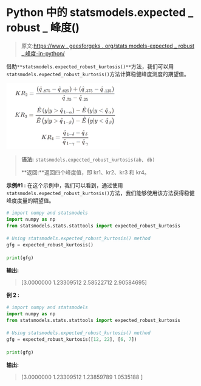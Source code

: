 # Python 中的 statsmodels.expected _ robust _ 峰度()

> 原文:[https://www . geesforgeks . org/stats models-expected _ robust _ 峰度-in-python/](https://www.geeksforgeeks.org/statsmodels-expected_robust_kurtosis-in-python/)

借助`**statsmodels.expected_robust_kurtosis()**`方法，我们可以用`statsmodels.expected_robust_kurtosis()`方法计算稳健峰度测度的期望值。

![](img/fbd98562084b232edd61ea96db44f4a6.png)

> **语法:** `statsmodels.expected_robust_kurtosis(ab, db)`
> 
> **返回:**返回四个峰度值，即 kr1、kr2、kr3 和 kr4。

**示例#1 :**
在这个示例中，我们可以看到，通过使用`statsmodels.expected_robust_kurtosis()`方法，我们能够使用该方法获得稳健峰度度量的期望值。

```py
# import numpy and statsmodels
import numpy as np
from statsmodels.stats.stattools import expected_robust_kurtosis

# Using statsmodels.expected_robust_kurtosis() method
gfg = expected_robust_kurtosis()

print(gfg)
```

**输出:**

> [3.0000000 1.23309512 2.58522712 2.90584695]

**例 2 :**

```py
# import numpy and statsmodels
import numpy as np
from statsmodels.stats.stattools import expected_robust_kurtosis

# Using statsmodels.expected_robust_kurtosis() method
gfg = expected_robust_kurtosis([12, 22], [6, 7])

print(gfg)
```

**输出:**

> [3.0000000 1.23309512 1.23859789 1.0535188 ]